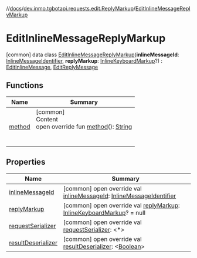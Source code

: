 //[docs](../../../index.md)/[dev.inmo.tgbotapi.requests.edit.ReplyMarkup](../index.md)/[EditInlineMessageReplyMarkup](index.md)



# EditInlineMessageReplyMarkup  
 [common] data class [EditInlineMessageReplyMarkup](index.md)(**inlineMessageId**: [InlineMessageIdentifier](../../dev.inmo.tgbotapi.types/index.md#%5Bdev.inmo.tgbotapi.types%2FInlineMessageIdentifier%2F%2F%2FPointingToDeclaration%2F%5D%2FClasslikes%2F625018081), **replyMarkup**: [InlineKeyboardMarkup](../../dev.inmo.tgbotapi.types.buttons/-inline-keyboard-markup/index.md)?) : [EditInlineMessage](../../dev.inmo.tgbotapi.requests.edit.abstracts/-edit-inline-message/index.md), [EditReplyMessage](../../dev.inmo.tgbotapi.requests.edit.abstracts/-edit-reply-message/index.md)   


## Functions  
  
|  Name |  Summary | 
|---|---|
| <a name="dev.inmo.tgbotapi.requests.edit.ReplyMarkup/EditInlineMessageReplyMarkup/method/#/PointingToDeclaration/"></a>[method](method.md)| <a name="dev.inmo.tgbotapi.requests.edit.ReplyMarkup/EditInlineMessageReplyMarkup/method/#/PointingToDeclaration/"></a>[common]  <br>Content  <br>open override fun [method](method.md)(): [String](https://kotlinlang.org/api/latest/jvm/stdlib/kotlin/-string/index.html)  <br><br><br>|


## Properties  
  
|  Name |  Summary | 
|---|---|
| <a name="dev.inmo.tgbotapi.requests.edit.ReplyMarkup/EditInlineMessageReplyMarkup/inlineMessageId/#/PointingToDeclaration/"></a>[inlineMessageId](inline-message-id.md)| <a name="dev.inmo.tgbotapi.requests.edit.ReplyMarkup/EditInlineMessageReplyMarkup/inlineMessageId/#/PointingToDeclaration/"></a> [common] open override val [inlineMessageId](inline-message-id.md): [InlineMessageIdentifier](../../dev.inmo.tgbotapi.types/index.md#%5Bdev.inmo.tgbotapi.types%2FInlineMessageIdentifier%2F%2F%2FPointingToDeclaration%2F%5D%2FClasslikes%2F625018081)   <br>|
| <a name="dev.inmo.tgbotapi.requests.edit.ReplyMarkup/EditInlineMessageReplyMarkup/replyMarkup/#/PointingToDeclaration/"></a>[replyMarkup](reply-markup.md)| <a name="dev.inmo.tgbotapi.requests.edit.ReplyMarkup/EditInlineMessageReplyMarkup/replyMarkup/#/PointingToDeclaration/"></a> [common] open override val [replyMarkup](reply-markup.md): [InlineKeyboardMarkup](../../dev.inmo.tgbotapi.types.buttons/-inline-keyboard-markup/index.md)? = null   <br>|
| <a name="dev.inmo.tgbotapi.requests.edit.ReplyMarkup/EditInlineMessageReplyMarkup/requestSerializer/#/PointingToDeclaration/"></a>[requestSerializer](request-serializer.md)| <a name="dev.inmo.tgbotapi.requests.edit.ReplyMarkup/EditInlineMessageReplyMarkup/requestSerializer/#/PointingToDeclaration/"></a> [common] open override val [requestSerializer](request-serializer.md): <*>   <br>|
| <a name="dev.inmo.tgbotapi.requests.edit.ReplyMarkup/EditInlineMessageReplyMarkup/resultDeserializer/#/PointingToDeclaration/"></a>[resultDeserializer](index.md#%5Bdev.inmo.tgbotapi.requests.edit.ReplyMarkup%2FEditInlineMessageReplyMarkup%2FresultDeserializer%2F%23%2FPointingToDeclaration%2F%5D%2FProperties%2F625018081)| <a name="dev.inmo.tgbotapi.requests.edit.ReplyMarkup/EditInlineMessageReplyMarkup/resultDeserializer/#/PointingToDeclaration/"></a> [common] open override val [resultDeserializer](index.md#%5Bdev.inmo.tgbotapi.requests.edit.ReplyMarkup%2FEditInlineMessageReplyMarkup%2FresultDeserializer%2F%23%2FPointingToDeclaration%2F%5D%2FProperties%2F625018081): <[Boolean](https://kotlinlang.org/api/latest/jvm/stdlib/kotlin/-boolean/index.html)>   <br>|

